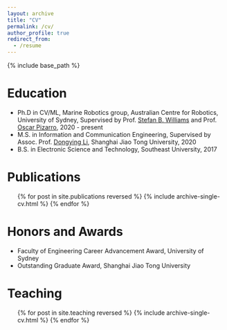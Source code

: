 ```yaml
---
layout: archive
title: "CV"
permalink: /cv/
author_profile: true
redirect_from:
  - /resume
---
```


{% include base_path %}

Education
======
* Ph.D in CV/ML, Marine Robotics group, Australian Centre for Robotics, University of Sydney, Supervised by Prof. [Stefan B. Williams](https://www.sydney.edu.au/engineering/about/our-people/academic-staff/stefan-williams.html) and Prof. [Oscar Pizarro](https://www.ntnu.edu/employees/oscar.pizarro), 2020 - present
* M.S. in Information and Communication Engineering, Supervised by Assoc. Prof. [Dongying Li](https://isn.sjtu.edu.cn/web/personal-page/5e12d01e00e1ce304c14deb3), Shanghai Jiao Tong University, 2020
* B.S. in Electronic Science and Technology, Southeast University, 2017


Publications
======
  <ul>{% for post in site.publications reversed %}
    {% include archive-single-cv.html %}
  {% endfor %}</ul>
  

Honors and Awards
======
* Faculty of Engineering Career Advancement Award, University of Sydney
* Outstanding Graduate Award, Shanghai Jiao Tong University


Teaching
======
  <ul>{% for post in site.teaching reversed %}
    {% include archive-single-cv.html %}
  {% endfor %}</ul>
  
